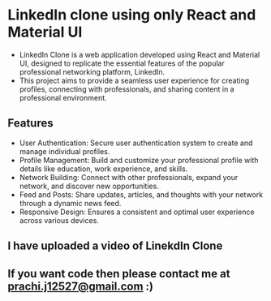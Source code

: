 # LinkedIn clone using only React and Material UI
- LinkedIn Clone is a web application developed using React and Material UI, designed to replicate the essential features of the popular professional networking platform, LinkedIn. 
- This project aims to provide a seamless user experience for creating profiles, connecting with professionals, and sharing content in a professional environment.

## Features
- User Authentication: Secure user authentication system to create and manage individual profiles.
- Profile Management: Build and customize your professional profile with details like education, work experience, and skills.
- Network Building: Connect with other professionals, expand your network, and discover new opportunities.
- Feed and Posts: Share updates, articles, and thoughts with your network through a dynamic news feed.
- Responsive Design: Ensures a consistent and optimal user experience across various devices.

## I have uploaded a video of LinekdIn Clone
## If you want code then please contact me at prachi.j12527@gmail.com :)
